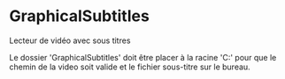 # GraphicalSubtitles
Lecteur de vidéo avec sous titres

Le dossier 'GraphicalSubtitles' doit être placer à la racine 'C:\' pour que le chemin de la video soit valide 
et le fichier sous-titre sur le bureau.
